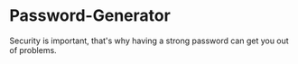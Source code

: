 # Password-Generator
Security is important, that's why having a strong password can get you out of problems. 
